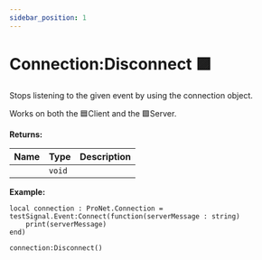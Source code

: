 ```yaml
---
sidebar_position: 1
---
```


# Connection:Disconnect 🟪

Stops listening to the given event by using the connection object.

Works on both the 🟦Client and the 🟩Server.

**Returns:**

| Name | Type     | Description |
|------|----------|-------------|
|      | ``void`` |             |

**Example:**
```luau
local connection : ProNet.Connection = testSignal.Event:Connect(function(serverMessage : string)
    print(serverMessage)
end)

connection:Disconnect()
```
